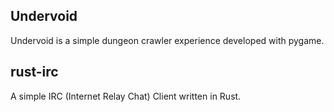 ## Undervoid

Undervoid is a simple dungeon crawler experience developed with pygame. 

## rust-irc

A simple IRC (Internet Relay Chat) Client written in Rust.
